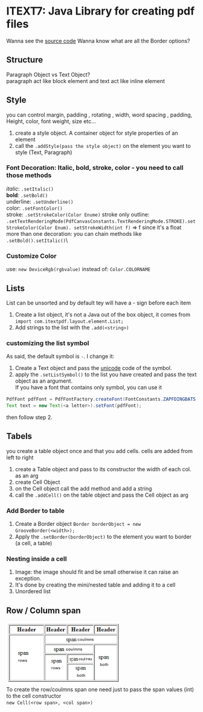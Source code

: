 # ITEXT7: Java Library for creating pdf files
Wanna see the [source code](https://github.com/itext/itext7/tree/develop)
Wanna know what are all the Border options? 

## Structure
Paragraph Object vs Text Object? \
paragraph act like block element and text act like inline element

## Style
you can control margin, padding , rotating , width, word spacing , padding, Height, color, font weight, size etc...
1. create a style object. A container object for style properties of an element
2. call the `.addStyle(pass the style object)` on the element you want to style (Text, Paragraph)

### Font Decoration: Italic, bold, stroke, color - you need to call those methods
*italic*: `.setItalic()`\
**bold**: `.setBold()`\
underline: `.setUnderline()`\
color: `.setFontColor()`\
stroke: `.setStrokeColor(Color Enume)`
stroke only outline: `.setTextRenderingMode(PdfCanvasConstants.TextRenderingMode.STROKE).setStrokeColor(Color Enum).
setStrokeWidth(int f)` => f since it's a float\
more than one decoration: you can chain methods like `.setBold().setItalic()`\

### Customize Color
use: `new DeviceRgb(rgbvalue)` instead of: `Color.COLORNAME`

## Lists
List can be unsorted and by default tey will have a - sign before each item
1. Create a list object, it's not a Java out of the box object, it comes from
``import com.itextpdf.layout.element.List;
   ``
2. Add strings to the list with the `.add(<string>)`

### customizing the list symbol
As said, the default symbol is `-`. I change it:
1. Create a Text object and pass the [unicode](https://www.rapidtables.com/code/text/unicode-characters.html) code of the symbol.
2. apply the `.setListSymbol()` to the list you have created and pass the text object as an argument.\
If you have a font that contains only symbol, you can use it
```java
PdfFont pdfFont = PdfFontFactory.createFont(FontConstants.ZAPFDINGBATS);
Text text = new Text(<a letter>).setFont(pdfFont);
```
then follow step 2.
## Tabels
you create a table object once and that you add cells. cells are added from left to right

1. create a Table object and pass to its constructor the width of each col. as an arg
2. create Cell Object
3. on the Cell object call the add method and add a string
4. call the `.addCell()` on the table object and pass the Cell object as arg

### Add Border to table
1. Create a Border object
``Border borderObject = new GrooveBorder(<width>);``
2. Apply the `.setBorder(borderObject)` to the element you want to border (a cell, a table)

### Nesting inside a cell
1. Image: the image should fit and be small otherwise it 
can raise an exception.
2. It's done by creating the mini/nested table and adding it to a cell
3. Unordered list 

## Row / Column span
![Row / Column span](img/span.png)\
To create the row/coulmns span one need just to pass the span values (int) to the cell constructor\
``new Cell(<row span>, <col span>)``
